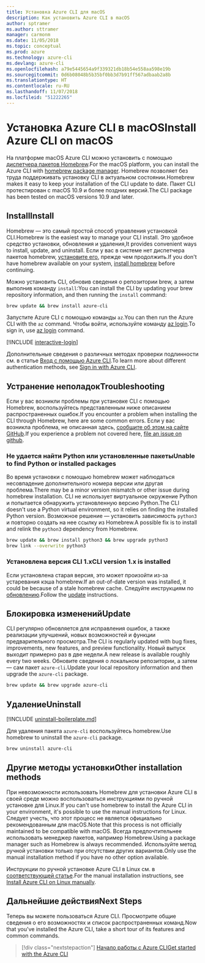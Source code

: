 ```yaml
---
title: Установка Azure CLI для macOS
description: Как установить Azure CLI в macOS
author: sptramer
ms.author: sttramer
manager: carmonm
ms.date: 11/05/2018
ms.topic: conceptual
ms.prod: azure
ms.technology: azure-cli
ms.devlang: azure-cli
ms.openlocfilehash: a79e5445654a9f339321db18b54e558aa598e19b
ms.sourcegitcommit: 0d6b08048b5b35bf0bb3d7b91ff567adbaab2a8b
ms.translationtype: HT
ms.contentlocale: ru-RU
ms.lasthandoff: 11/07/2018
ms.locfileid: "51222265"
---
```

# <a name="install-azure-cli-on-macos"></a><span data-ttu-id="9c159-103">Установка Azure CLI в macOS</span><span class="sxs-lookup"><span data-stu-id="9c159-103">Install Azure CLI on macOS</span></span>

<span data-ttu-id="9c159-104">На платформе macOS Azure CLI можно установить с помощью [диспетчера пакетов Homebrew](https://brew.sh).</span><span class="sxs-lookup"><span data-stu-id="9c159-104">For the macOS platform, you can install the Azure CLI with [homebrew package manager](https://brew.sh).</span></span> <span data-ttu-id="9c159-105">Homebrew позволяет без труда поддерживать установку CLI в актуальном состоянии.</span><span class="sxs-lookup"><span data-stu-id="9c159-105">Homebrew makes it easy to keep your installation of the CLI update to date.</span></span> <span data-ttu-id="9c159-106">Пакет CLI протестирован с macOS 10.9 и более поздних версий.</span><span class="sxs-lookup"><span data-stu-id="9c159-106">The CLI package has been tested on macOS versions 10.9 and later.</span></span>

## <a name="install"></a><span data-ttu-id="9c159-107">Install</span><span class="sxs-lookup"><span data-stu-id="9c159-107">Install</span></span>

<span data-ttu-id="9c159-108">Homebrew — это самый простой способ управления установкой CLI.</span><span class="sxs-lookup"><span data-stu-id="9c159-108">Homebrew is the easiest way to manage your CLI install.</span></span> <span data-ttu-id="9c159-109">Это удобное средство установки, обновления и удаления,</span><span class="sxs-lookup"><span data-stu-id="9c159-109">It provides convenient ways to install, update, and uninstall.</span></span>
<span data-ttu-id="9c159-110">Если у вас в системе нет диспетчера пакетов homebrew, [установите его](https://docs.brew.sh/Installation.html), прежде чем продолжить.</span><span class="sxs-lookup"><span data-stu-id="9c159-110">If you don't have homebrew available on your system, [install homebrew](https://docs.brew.sh/Installation.html) before continuing.</span></span>

<span data-ttu-id="9c159-111">Можно установить CLI, обновив сведения о репозитории brew, а затем выполнив команду `install`:</span><span class="sxs-lookup"><span data-stu-id="9c159-111">You can install the CLI by updating your brew repository information, and then running the `install` command:</span></span>

```bash
brew update && brew install azure-cli
```

<span data-ttu-id="9c159-112">Запустите Azure CLI с помощью команды `az`.</span><span class="sxs-lookup"><span data-stu-id="9c159-112">You can then run the Azure CLI with the `az` command.</span></span> <span data-ttu-id="9c159-113">Чтобы войти, используйте команду [az login](/cli/azure/reference-index#az-login).</span><span class="sxs-lookup"><span data-stu-id="9c159-113">To sign in, use [az login](/cli/azure/reference-index#az-login) command.</span></span>

[!INCLUDE [interactive-login](includes/interactive-login.md)]

<span data-ttu-id="9c159-114">Дополнительные сведения о различных методах проверки подлинности см. в статье [Вход с помощью Azure CLI](authenticate-azure-cli.md).</span><span class="sxs-lookup"><span data-stu-id="9c159-114">To learn more about different authentication methods, see [Sign in with Azure CLI](authenticate-azure-cli.md).</span></span>

## <a name="troubleshooting"></a><span data-ttu-id="9c159-115">Устранение неполадок</span><span class="sxs-lookup"><span data-stu-id="9c159-115">Troubleshooting</span></span>

<span data-ttu-id="9c159-116">Если у вас возникли проблемы при установке CLI с помощью Homebrew, воспользуйтесь представленным ниже описанием распространенных ошибок.</span><span class="sxs-lookup"><span data-stu-id="9c159-116">If you encounter a problem when installing the CLI through Homebrew, here are some common errors.</span></span> <span data-ttu-id="9c159-117">Если у вас возникла проблема, не описанная здесь, [сообщите об этом на сайте GitHub](https://github.com/Azure/azure-cli/issues).</span><span class="sxs-lookup"><span data-stu-id="9c159-117">If you experience a problem not covered here, [file an issue on github](https://github.com/Azure/azure-cli/issues).</span></span>

### <a name="unable-to-find-python-or-installed-packages"></a><span data-ttu-id="9c159-118">Не удается найти Python или установленные пакеты</span><span class="sxs-lookup"><span data-stu-id="9c159-118">Unable to find Python or installed packages</span></span>

<span data-ttu-id="9c159-119">Во время установки с помощью homebrew может наблюдаться несовпадение дополнительного номера версии или другая проблема.</span><span class="sxs-lookup"><span data-stu-id="9c159-119">There may be a minor version mismatch or other issue during homebrew installation.</span></span> <span data-ttu-id="9c159-120">CLI не использует виртуальное окружение Python и попытается обнаружить установленную версию Python.</span><span class="sxs-lookup"><span data-stu-id="9c159-120">The CLI doesn't use a Python virtual environment, so it relies on finding the installed Python version.</span></span> <span data-ttu-id="9c159-121">Возможное решение — установить зависимость `python3` и повторно создать на нее ссылку из Homebrew.</span><span class="sxs-lookup"><span data-stu-id="9c159-121">A possible fix is to install and relink the `python3` dependency from Homebrew.</span></span>

```bash
brew update && brew install python3 && brew upgrade python3
brew link --overwrite python3
```

### <a name="cli-version-1x-is-installed"></a><span data-ttu-id="9c159-122">Установлена версия CLI 1.x</span><span class="sxs-lookup"><span data-stu-id="9c159-122">CLI version 1.x is installed</span></span>

<span data-ttu-id="9c159-123">Если установлена старая версия, это может произойти из-за устаревания кэша homebrew.</span><span class="sxs-lookup"><span data-stu-id="9c159-123">If an out-of-date version was installed, it could be because of a stale homebrew cache.</span></span> <span data-ttu-id="9c159-124">Следуйте инструкциям по [обновлению](#Update).</span><span class="sxs-lookup"><span data-stu-id="9c159-124">Follow the [update](#Update) instructions.</span></span>

## <a name="update"></a><span data-ttu-id="9c159-125">Блокировка изменений</span><span class="sxs-lookup"><span data-stu-id="9c159-125">Update</span></span>

<span data-ttu-id="9c159-126">CLI регулярно обновляется для исправления ошибок, а также реализации улучшений, новых возможностей и функции предварительного просмотра.</span><span class="sxs-lookup"><span data-stu-id="9c159-126">The CLI is regularly updated with bug fixes, improvements, new features, and preview functionality.</span></span> <span data-ttu-id="9c159-127">Новый выпуск выходит примерно раз в две недели.</span><span class="sxs-lookup"><span data-stu-id="9c159-127">A new release is available roughly every two weeks.</span></span> <span data-ttu-id="9c159-128">Обновите сведения о локальном репозитории, а затем — сам пакет `azure-cli`.</span><span class="sxs-lookup"><span data-stu-id="9c159-128">Update your local repository information and then upgrade the `azure-cli` package.</span></span>

```bash
brew update && brew upgrade azure-cli
```

## <a name="uninstall"></a><span data-ttu-id="9c159-129">Удаление</span><span class="sxs-lookup"><span data-stu-id="9c159-129">Uninstall</span></span>

[!INCLUDE [uninstall-boilerplate.md](includes/uninstall-boilerplate.md)]

<span data-ttu-id="9c159-130">Для удаления пакета `azure-cli` воспользуйтесь homebrew.</span><span class="sxs-lookup"><span data-stu-id="9c159-130">Use homebrew to uninstall the `azure-cli` package.</span></span>

```bash
brew uninstall azure-cli
```

## <a name="other-installation-methods"></a><span data-ttu-id="9c159-131">Другие методы установки</span><span class="sxs-lookup"><span data-stu-id="9c159-131">Other installation methods</span></span>

<span data-ttu-id="9c159-132">При невозможности использовать Homebrew для установки Azure CLI в своей среде можно воспользоваться инструкциями по ручной установке для Linux.</span><span class="sxs-lookup"><span data-stu-id="9c159-132">If you can't use homebrew to install the Azure CLI in your environment, it's possible to use the manual instructions for Linux.</span></span> <span data-ttu-id="9c159-133">Следует учесть, что этот процесс не является официально рекомендованным для macOS.</span><span class="sxs-lookup"><span data-stu-id="9c159-133">Note that this process is not officially maintained to be compatible with macOS.</span></span> <span data-ttu-id="9c159-134">Всегда предпочтительнее использовать менеджер пакетов, например Homebrew.</span><span class="sxs-lookup"><span data-stu-id="9c159-134">Using a package manager such as Homebrew is always recommended.</span></span> <span data-ttu-id="9c159-135">Используйте метод ручной установки только при отсутствии других вариантов.</span><span class="sxs-lookup"><span data-stu-id="9c159-135">Only use the manual installation method if you have no other option available.</span></span>

<span data-ttu-id="9c159-136">Инструкции по ручной установке Azure CLI в Linux см. в [соответствующей статье](install-azure-cli-linux.md).</span><span class="sxs-lookup"><span data-stu-id="9c159-136">For the manual installation instructions, see [Install Azure CLI on Linux manually](install-azure-cli-linux.md).</span></span>

## <a name="next-steps"></a><span data-ttu-id="9c159-137">Дальнейшие действия</span><span class="sxs-lookup"><span data-stu-id="9c159-137">Next Steps</span></span>

<span data-ttu-id="9c159-138">Теперь вы можете пользоваться Azure CLI. Просмотрите общие сведения о его возможностях и список распространенных команд.</span><span class="sxs-lookup"><span data-stu-id="9c159-138">Now that you've installed the Azure CLI, take a short tour of its features and common commands.</span></span>

> [!div class="nextstepaction"]
> [<span data-ttu-id="9c159-139">Начало работы с Azure CLI</span><span class="sxs-lookup"><span data-stu-id="9c159-139">Get started with the Azure CLI</span></span>](get-started-with-azure-cli.md)
